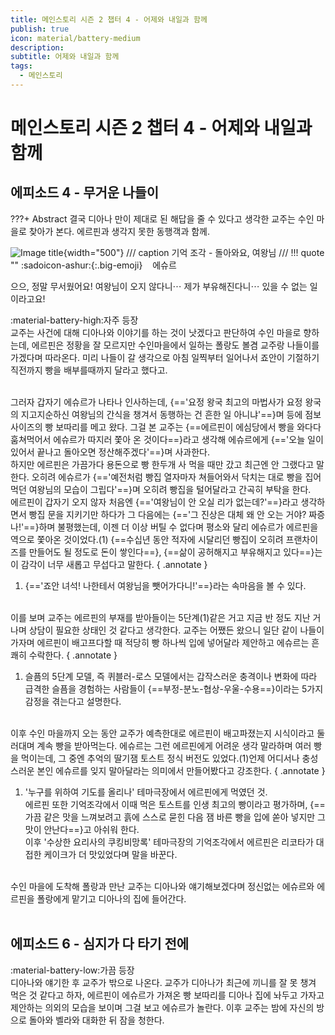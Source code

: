 ```yaml
---
title: 메인스토리 시즌 2 챕터 4 - 어제와 내일과 함께
publish: true
icon: material/battery-medium
description: 
subtitle: 어제와 내일과 함께
tags:
  - 메인스토리
---
```


# 메인스토리 시즌 2 챕터 4 - 어제와 내일과 함께

## 에피소드 4 - 무거운 나들이
???+ Abstract
    결국 디아나 만이 제대로 된 해답을 줄 수 있다고 생각한 교주는 수인 마을로 찾아가 본다. 에르핀과 생각지 못한 동행객과 함께.

![Image title](https://vitamink1.github.io/mkdocs-test/assets/story/s2_main_c4_1.png){width="500"}
/// caption
기억 조각 - 돌아와요, 여왕님
///
!!! quote ""
    :sadoicon-ashur:{:.big-emoji} &nbsp;&nbsp;&nbsp;<span class="tag-box" data-sado="ashur">에슈르</span><br>
    <div class="speech-bubble">
        으으, 정말 무서웠어요! 여왕님이 오지 않다니⋯ 제가 부유해진다니⋯ 있을 수 없는 일이라고요!
    </div>

<span class="badge badge-version"><span class="badge-icon">:material-battery-high:</span>자주 등장</span>
<br>
교주는 사건에 대해 디아나와 이야기를 하는 것이 낫겠다고 판단하여 수인 마을로 향하는데, 에르핀은 정황을 잘 모르지만 수인마을에서 일하는 폴랑도 볼겸 교주랑 나들이를 가겠다며 따라온다. 미리 나들이 갈 생각으로 아침 일찍부터 일어나서 죠안이 기절하기 직전까지 빵을 배부를때까지 달라고 했다고.

<br>
그러자 갑자기 에슈르가 나타나 인사하는데, {=='요정 왕국 최고의 마법사가 요정 왕국의 지고지순하신 여왕님의 간식을 챙겨서 동행하는 건 흔한 일 아니냐'==}며 등에 점보 사이즈의 빵 보따리를 메고 왔다. 그걸 본 교주는 {==에르핀이 에심당에서 빵을 와다다 훔쳐먹어서 에슈르가 따지러 쫓아 온 것이다==}라고 생각해 에슈르에게 {=='오늘 일이 있어서 끝나고 돌아오면 정산해주겠다'==}며 사과한다.

<br>
하지만 에르핀은 가끔가다 용돈으로 빵 한두개 사 먹을 때만 갔고 최근엔 안 그랬다고 말한다. 오히려 에슈르가 {=='예전처럼 빵집 열자마자 쳐들어와서 닥치는 대로 빵을 집어 먹던 여왕님의 모습이 그립다'==}며 오히려 빵집을 털어달라고 간곡히 부탁을 한다.

<br>
에르핀이 갑자기 오지 않자 처음엔 {=='여왕님이 안 오실 리가 없는데?'==}라고 생각하면서 빵집 문을 지키기만 하다가 그 다음에는 {=='그 진상은 대체 왜 안 오는 거야? 짜증 나!'==}하며 불평했는데, 이젠 더 이상 버틸 수 없다며 평소와 달리 에슈르가 에르핀을 역으로 쫓아온 것이었다.(1) {==수십년 동안 적자에 시달리던 빵집이 오히려 프랜차이즈를 만들어도 될 정도로 돈이 쌓인다==}, {==삶이 공허해지고 부유해지고 있다==}는 이 감각이 너무 새롭고 무섭다고 말한다.
{ .annotate }

1. {=='죠안 녀석! 나한테서 여왕님을 뺏어가다니!'==}라는 속마음을 볼 수 있다.

<br>
이를 보며 교주는 에르핀의 부재를 받아들이는 5단계(1)같은 거고 지금 반 정도 지난 거나며 상담이 필요한 상태인 것 같다고 생각한다. 교주는 어쨌든 왔으니 일단 같이 나들이 가자며 에르핀이 배고프다할 때 적당히 빵 하나씩 입에 넣어달라 제안하고 에슈르는 흔쾌히 수락한다.
{ .annotate }

1. 슬픔의 5단계 모델, 즉 퀴블러-로스 모델에서는 갑작스러운 충격이나 변화에 따라 급격한 슬픔을 경험하는 사람들이 {==부정-분노-협상-우울-수용==}이라는 5가지 감정을 겪는다고 설명한다.

<br>
이후 수인 마을까지 오는 동안 교주가 예측한대로 에르핀이 배고파졌는지 시식이라고 둘러대며 계속 빵을 받아먹는다. 에슈르는 그런 에르핀에게 어려운 생각 말라하며 여러 빵을 먹이는데, 그 중엔 추억의 딸기잼 토스트 정식 버전도 있었다.(1)언제 어디서나 충성스러운 본인 에슈르를 잊지 말아달라는 의미에서 만들어봤다고 강조한다.
{ .annotate }

1. '누구를 위하여 기도를 올리나' 테마극장에서 에르핀에게 먹였던 것.<br> 에르핀 또한 기억조각에서 이때 먹은 토스트를 인생 최고의 빵이라고 평가하며, {==가끔 같은 맛을 느껴보려고 흙에 스스로 묻힌 다음 잼 바른 빵을 입에 쏟아 넣지만 그 맛이 안난다==}고 아쉬워 한다.<br> 이후 '수상한 요리사의 쿠킹비망록' 테마극장의 기억조각에서 에르핀은 리코타가 대접한 케이크가 더 맛있었다며 말을 바꾼다.

<br>
수인 마을에 도착해 폴랑과 만난 교주는 디아나와 얘기해보겠다며 정신없는 에슈르와 에르핀을 폴랑에게 맡기고 디아나의 집에 들어간다.
<br>
<br>

## 에피소드 6 - 심지가 다 타기 전에
<span class="badge badge-version"><span class="badge-icon">:material-battery-low:</span>가끔 등장</span>
<br>
디아나와 얘기한 후 교주가 밖으로 나온다. 교주가 디아나가 최근에 끼니를 잘 못 챙겨 먹은 것 같다고 하자, 에르핀이 에슈르가 가져온 빵 보따리를 디아나 집에 놔두고 가자고 제안하는 의외의 모습을 보이며 그걸 보고 에슈르가 놀란다. 이후 교주는 밤에 자신의 방으로 돌아와 벨라와 대화한 뒤 잠을 청한다.
<br>
<br>